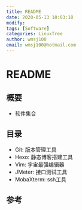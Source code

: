 ```yaml
---
title: README
date: 2020-05-13 10:03:18
modify: 
tags: [Software]
categories: LinuxTree
author: wmsj100
email: wmsj100@hotmail.com
---
```


# README

## 概要

- 软件集合

## 目录

- Git: 版本管理工具
- Hexo: 静态博客搭建工具
- Vim: 宇宙最强编辑器
- JMeter: 接口测试工具
- MobaXterm: ssh工具

## 参考

